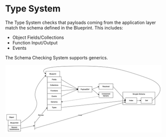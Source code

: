 # Type System

The Type System checks that payloads coming from the application layer match the schema defined in
the Blueprint. This includes:
* Object Fields/Collections
* Function Input/Output 
* Events

The Schema Checking System supports generics. 

![](type_checking_arch.drawio.svg)

